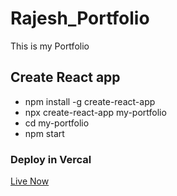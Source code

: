 # Rajesh_Portfolio
This is my Portfolio
<h2>Create React app</h2>
<ul>
  <li>npm install -g create-react-app </li>
  <li>npx create-react-app my-portfolio</li>
  <li>cd my-portfolio</li>
  <li>npm start</li>
</ul>
<h3>Deploy in Vercal</h3>
<a href = "https://rajesh-portfolio-omega.vercel.app/">Live Now</a>

